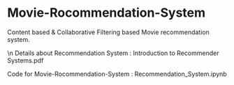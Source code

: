 # Movie-Rocommendation-System

Content based & Collaborative Filtering based Movie recommendation system.

\n
Details about Recommendation System : Introduction to Recommender Systems.pdf

Code for Movie-Rocommendation-System : Recommendation_System.ipynb
